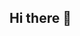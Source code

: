 ## Hi there 👋

<!--
**HuzefaTheDataGuy/HuzefaTheDataGuy** is a ✨ _special_ ✨ repository because its `README.md` (this file) appears on your GitHub profile.

Here are some ideas to get you started:

- 🔭 I’m currently working on Data Analytics Bootcamp
- 🌱 I’m currently learning Data Analytics
- 👯 I’m looking to collaborate on Small Projects to enhance my Skills
- 🤔 I’m looking for help with learning Python
- 💬 Ask me about Gaming or Tech
- 📫 You can reach me on Linkedin: https://www.linkedin.com/in/muhammadhuzefaahmed/
- 😄 Pronouns: He/Him
-->
